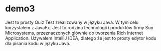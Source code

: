 # demo3

Jest to prosty Quiz Test zrealizowany w języku Java. W tym celu korzystałem z JavaFx. Jest to rodzina technologii i produktów firmy Sun Microsystems, przeznaczonych głównie do tworzenia Rich Internet Application. Używałem IntelliJ IDEA, dlatego że jest to prosty edytor kodu dla pisania kodu w języku Java.
